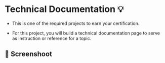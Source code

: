 # Technical Documentation :bulb: 

- This is one of the required projects to earn your certification.

- For this project, you will build a technical documentation page to serve as instruction or reference for a topic.

## :camera_flash: Screenshoot